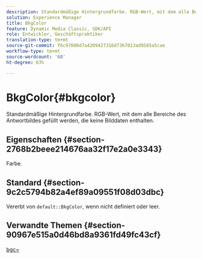 ```yaml
---
description: Standardmäßige Hintergrundfarbe. RGB-Wert, mit dem alle Bereiche des Antwortbildes gefüllt werden, die keine Bilddaten enthalten.
solution: Experience Manager
title: BkgColor
feature: Dynamic Media Classic, SDK/API
role: Entwickler, Geschäftspraktiker
translation-type: tm+mt
source-git-commit: f6c97606d7a4209427316d7367013ad9585a5cae
workflow-type: tm+mt
source-wordcount: '68'
ht-degree: 63%

---
```



# BkgColor{#bkgcolor}

Standardmäßige Hintergrundfarbe. RGB-Wert, mit dem alle Bereiche des Antwortbildes gefüllt werden, die keine Bilddaten enthalten.

## Eigenschaften {#section-2768b2beee214676aa32f17e2a0e3343}

Farbe.

## Standard {#section-9c2c5794b82a4ef89a09551f08d03dbc}

Vererbt von `default::BkgColor`, wenn nicht definiert oder leer.

## Verwandte Themen {#section-90967e515a0d46bd8a9361fd49fc43cf}

[bgc=](../../../../../is-api/http-ref/image-serving-api-ref/c-http-protocol-reference/c-command-reference/r-bgc.md#reference-53376175f617446fbe5c69120f834b88)
